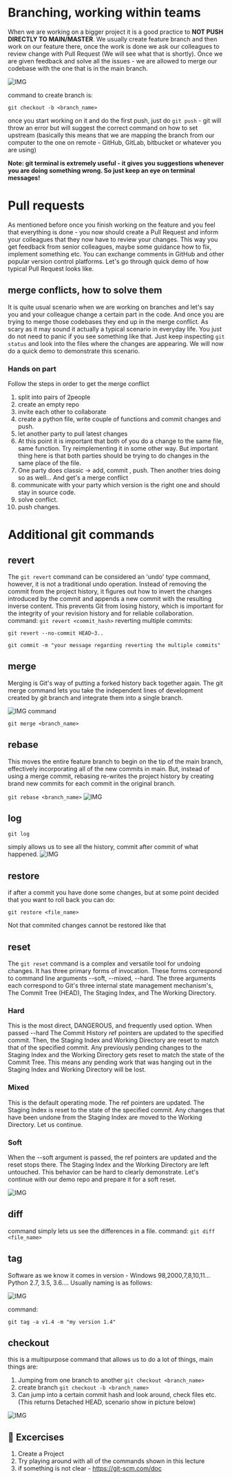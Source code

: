 # Branching, working within teams
When we are working on a bigger project it is a good practice to **NOT PUSH DIRECTLY TO MAIN/MASTER**. We usually create feature branch and then work on our feature there, once the work is done we ask our colleagues to review change with Pull Request (We will see what that is shortly). Once we are given feedback and solve all the issues - we are allowed to merge our codebase with the one that is in the main branch.

![IMG](https://github.com/CodeAcademy-Online/python-new-material/blob/master/images/git_branch.svg)

command to create branch is:

`git checkout -b <branch_name>`

once you start working on it and do the first push, just do `git push` - git will throw an error but will suggest the correct command on how to set upstream (basically this means that we are mapping the branch from our computer to the one on remote - GitHub, GitLab, bitbucket or whatever you are using)

**Note: git terminal is extremely useful - it gives you suggestions whenever you are doing something wrong. So just keep an eye on terminal messages!**


# Pull requests

As mentioned before once you finish working on the feature and you feel that everything is done - you now should create a Pull Request and inform your colleagues that they now have to review your changes. This way you get feedback from senior colleagues, maybe some guidance how to fix, implement something etc. You can exchange comments in GitHub and other popular version control platforms. Let's go through quick demo of how typical Pull Request looks like.

## merge conflicts, how to solve them
It is quite usual scenario when we are working on branches and let's say you and your colleague change a certain part in the code. And once you are trying to merge those codebases they end up in the merge conflict. As scary as it may sound it actually a typical scenario in everyday life. You just do not need to panic if you see something like that. Just keep inspecting `git status` and look into the files where the changes are appearing. We will now do a quick demo to demonstrate this scenario.

### Hands on part
Follow the steps in order to get the merge conflict

1. split into pairs of 2people
1. create an empty repo
1. invite each other to collaborate
1. create a python file, write couple of functions and commit changes and push.
1. let another party to pull latest changes
1. At this point it is important that both of you do a change to the same file, same function. Try reimplementing it in some other way. But important thing here is that both parties should be trying to do changes in the same place of the file.
1. One party does classic -> add, commit , push. Then another tries doing so as well... And get's a merge conflict
1. communicate with your party which version is the right one and should stay in source code.
1. solve conflict.
1. push changes.


# Additional git commands
## revert
The `git revert` command can be considered an 'undo' type command, however, it is not a traditional undo operation. Instead of removing the commit from the project history, it figures out how to invert the changes introduced by the commit and appends a new commit with the resulting inverse content. This prevents Git from losing history, which is important for the integrity of your revision history and for reliable collaboration.
command:
`git revert <commit_hash>`
reverting multiple commits:


`git revert --no-commit HEAD~3..`

`git commit -m "your message regarding reverting the multiple commits"`


## merge

Merging is Git's way of putting a forked history back together again. The git merge command lets you take the independent lines of development created by git branch and integrate them into a single branch.

![IMG](https://github.com/CodeAcademy-Online/python-new-material/blob/master/images/merge.svg)
command


`git merge <branch_name>`

## rebase

This moves the entire feature branch to begin on the tip of the main branch, effectively incorporating all of the new commits in main. But, instead of using a merge commit, rebasing re-writes the project history by creating brand new commits for each commit in the original branch.


`git rebase <branch_name>`
![IMG](https://github.com/CodeAcademy-Online/python-new-material/blob/master/images/rebase.svg)

## log

`git log`

simply allows us to see all the history, commit after commit of what happened.
![IMG](https://github.com/CodeAcademy-Online/python-new-material/blob/master/images/git_log.jpg)

## restore
if after a commit you have done some changes, but at some point decided that you want to roll back you can do:


`git restore <file_name>`

Not that commited changes cannot be restored like that

## reset 

The `git reset` command is a complex and versatile tool for undoing changes. It has three primary forms of invocation. These forms correspond to command line arguments --soft, --mixed, --hard. The three arguments each correspond to Git's three internal state management mechanism's, The Commit Tree (HEAD), The Staging Index, and The Working Directory.


### Hard

This is the most direct, DANGEROUS, and frequently used option. When passed --hard The Commit History ref pointers are updated to the specified commit. Then, the Staging Index and Working Directory are reset to match that of the specified commit. Any previously pending changes to the Staging Index and the Working Directory gets reset to match the state of the Commit Tree. This means any pending work that was hanging out in the Staging Index and Working Directory will be lost.

### Mixed

This is the default operating mode. The ref pointers are updated. The Staging Index is reset to the state of the specified commit. Any changes that have been undone from the Staging Index are moved to the Working Directory. Let us continue.


### Soft

When the --soft argument is passed, the ref pointers are updated and the reset stops there. The Staging Index and the Working Directory are left untouched. This behavior can be hard to clearly demonstrate. Let's continue with our demo repo and prepare it for a soft reset.

![IMG](https://github.com/CodeAcademy-Online/python-new-material/blob/master/images/reset.svg)


## diff

command simply lets us see the differences in a file.
command:
`git diff <file_name>`


## tag

Software as we know it comes in version - Windows 98,2000,7,8,10,11...  Python 2.7, 3.5, 3.6....
Usually naming is as follows:

![IMG](https://github.com/CodeAcademy-Online/python-new-material/blob/master/images/tag.png)

command:


`git tag -a v1.4 -m "my version 1.4"`


## checkout

this is a multipurpose command that allows us to do a lot of things, main things are:
1. Jumping from one branch to another `git checkout <branch_name>`
1. create branch `git checkout -b <branch_name>`
1. Can jump into a certain commit hash and look around, check files etc. (This returns Detached HEAD, scenario show in picture below)

![IMG](https://github.com/CodeAcademy-Online/python-new-material/blob/master/images/detached.svg)


## 🧠  Excercises

1. Create a Project
1. Try playing around with all of the commands shown in this lecture
1. if something is not clear - https://git-scm.com/doc